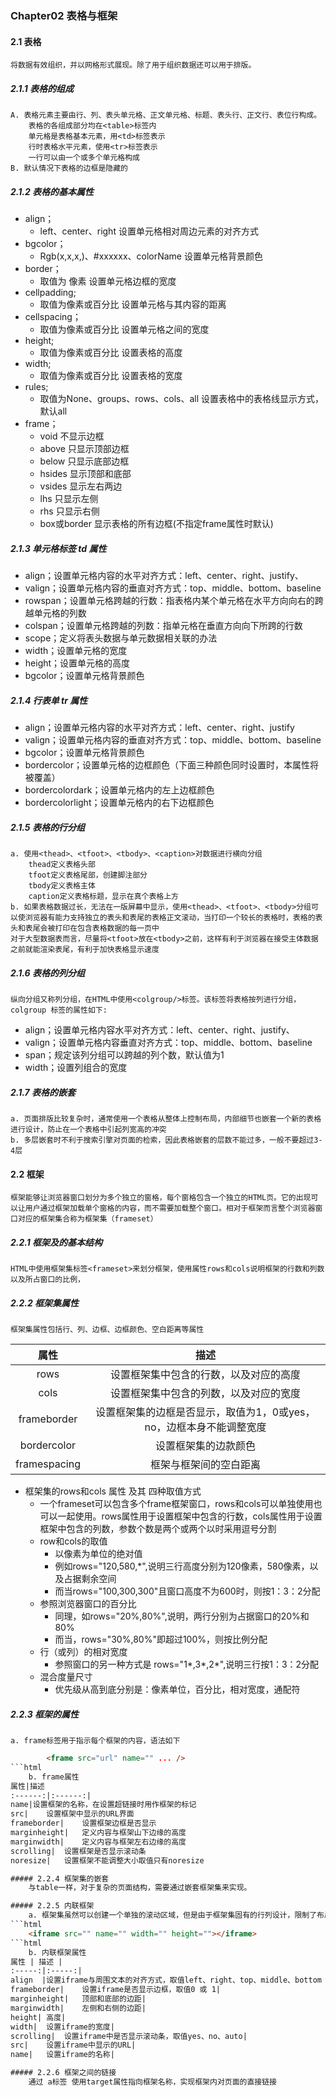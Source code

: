 ### Chapter02 表格与框架

#### 2.1 表格
    将数据有效组织，并以网格形式展现。除了用于组织数据还可以用于排版。

##### 2.1.1 表格的组成
    A. 表格元素主要由行、列、表头单元格、正文单元格、标题、表头行、正文行、表位行构成。
        表格的各组成部分均在<table>标签内
        单元格是表格基本元素，用<td>标签表示
        行时表格水平元素，使用<tr>标签表示
        一行可以由一个或多个单元格构成
    B. 默认情况下表格的边框是隐藏的

##### 2.1.2 表格的基本属性
* align；
	* left、center、right   设置单元格相对周边元素的对齐方式
* bgcolor；
	* Rgb(x,x,x,)、#xxxxxx、colorName   设置单元格背景颜色
* border；
	* 取值为 像素   设置单元格边框的宽度
* cellpadding;
	* 取值为像素或百分比    设置单元格与其内容的距离
* cellspacing；
	* 取值为像素或百分比    设置单元格之间的宽度
* height;
	* 取值为像素或百分比    设置表格的高度
* width;
	* 取值为像素或百分比    设置表格的宽度
* rules;
	* 取值为None、groups、rows、cols、all   设置表格中的表格线显示方式，默认all
* frame；
	* void    不显示边框
	* above   只显示顶部边框
	* below   只显示底部边框
	* hsides  显示顶部和底部
	* vsides  显示左右两边
	* lhs 只显示左侧
	* rhs 只显示右侧
	* box或border 显示表格的所有边框(不指定frame属性时默认)

##### 2.1.3 单元格标签 td 属性
* align；设置单元格内容的水平对齐方式：left、center、right、justify、
* valign；设置单元格内容的垂直对齐方式：top、middle、bottom、baseline
* rowspan；设置单元格跨越的行数：指表格内某个单元格在水平方向向右的跨越单元格的列数
* colspan；设置单元格跨越的列数：指单元格在垂直方向向下所跨的行数
* scope；定义将表头数据与单元数据相关联的办法
* width；设置单元格的宽度
* height；设置单元格的高度
* bgcolor；设置单元格背景颜色
##### 2.1.4 行表单 tr 属性
* align；设置单元格内容的水平对齐方式：left、center、right、justify
* valign；设置单元格内容的垂直对齐方式：top、middle、bottom、baseline
* bgcolor；设置单元格背景颜色
* bordercolor；设置单元格的边框颜色（下面三种颜色同时设置时，本属性将被覆盖）
* bordercolordark；设置单元格内的左上边框颜色
* bordercolorlight；设置单元格内的右下边框颜色

##### 2.1.5 表格的行分组
    a. 使用<thead>、<tfoot>、<tbody>、<caption>对数据进行横向分组
        thead定义表格头部
        tfoot定义表格尾部，创建脚注部分
        tbody定义表格主体
        caption定义表格标题，显示在真个表格上方
    b. 如果表格数据过长，无法在一版屏幕中显示，使用<thead>、<tfoot>、<tbody>分组可以使浏览器有能力支持独立的表头和表尾的表格正文滚动，当打印一个较长的表格时，表格的表头和表尾会被打印在包含表格数据的每一页中
    对于大型数据表而言，尽量将<tfoot>放在<tbody>之前，这样有利于浏览器在接受主体数据之前就能渲染表尾，有利于加快表格显示速度

##### 2.1.6 表格的列分组
   	纵向分组又称列分组，在HTML中使用<colgroup/>标签。该标签将表格按列进行分组，colgroup 标签的属性如下:
* align；设置单元格内容水平对齐方式：left、center、right、justify、
* valign；设置单元格内容垂直对齐方式：top、middle、bottom、baseline
* span；规定该列分组可以跨越的列个数，默认值为1
* width；设置列组合的宽度

##### 2.1.7 表格的嵌套 
    a. 页面排版比较复杂时，通常使用一个表格从整体上控制布局，内部细节也嵌套一个新的表格进行设计，防止在一个表格中引起列宽高的冲突
    b. 多层嵌套时不利于搜索引擎对页面的检索，因此表格嵌套的层数不能过多，一般不要超过3-4层


#### 2.2 框架
	框架能够让浏览器窗口划分为多个独立的窗格，每个窗格包含一个独立的HTML页。它的出现可以让用户通过框架加载单个窗格的内容，而不需要加载整个窗口。相对于框架而言整个浏览器窗口对应的框架集合称为框架集（frameset）

##### 2.2.1 框架及的基本结构
	HTML中使用框架集标签<frameset>来划分框架，使用属性rows和cols说明框架的行数和列数以及所占窗口的比例，
##### 2.2.2 框架集属性
	框架集属性包括行、列、边框、边框颜色、空白距离等属性
属性|描述
:------:|:------:|
rows|	设置框架集中包含的行数，以及对应的高度
cols|	设置框架集中包含的列数，以及对应的宽度
frameborder|	设置框架集的边框是否显示，取值为1，0或yes，no，边框本身不能调整宽度
bordercolor|	设置框架集的边款颜色
framespacing|	框架与框架间的空白距离
* 框架集的rows和cols 属性 及其 四种取值方式
	* 一个frameset可以包含多个frame框架窗口，rows和cols可以单独使用也可以一起使用。rows属性用于设置框架中包含的行数，cols属性用于设置框架中包含的列数，参数个数是两个或两个以时采用逗号分割
	* row和cols的取值
		* 以像素为单位的绝对值
		* 例如rows="120,580,*",说明三行高度分别为120像素，580像素，以及占据剩余空间
		* 而当rows="100,300,300"且窗口高度不为600时，则按1：3：2分配
	* 参照浏览器窗口的百分比
		* 同理，如rows="20%,80%",说明，两行分别为占据窗口的20%和80%
		* 而当，rows="30%,80%"即超过100%，则按比例分配
	* 行（或列）的相对宽度
		* 参照窗口的另一种方式是 rows="1*,3*,2*",说明三行按1：3：2分配
	* 混合度量尺寸
		* 优先级从高到底分别是：像素单位，百分比，相对宽度，通配符

##### 2.2.3 框架的属性
	a. frame标签用于指示每个框架的内容，语法如下
```html
		<frame src="url" name="" ... />
```html
	b. frame属性
属性|描述
:------:|:------:|
name|设置框架的名称，在设置超链接时用作框架的标记
src|	设置框架中显示的URL界面
frameborder|	设置框架边框是否显示
marginheight|	定义内容与框架山下边缘的高度
marginwidth|	定义内容与框架左右边缘的高度
scrolling|	设置框架是否显示滚动条
noresize|	设置框架不能调整大小取值只有noresize

##### 2.2.4 框架集的嵌套 
	与table一样，对于复杂的页面结构，需要通过嵌套框架集来实现。

##### 2.2.5 内联框架
	a. 框架集虽然可以创建一个单独的滚动区域，但是由于框架集固有的行列设计，限制了布局的灵活性。而内联框架（行内框架）可以出现在页面的任何位置，比框架集更加灵活。语法如下：
```html
	<iframe src="" name="" width="" height=""></iframe>
```html
	b. 内联框架属性
属性 | 描述 |
:-----:|:-----:|
align  |设置iframe与周围文本的对齐方式，取值left、right、top、middle、bottom | 
frameborder|	设置iframe是否显示边框，取值0 或 1|
marginheight|	顶部和底部的边距|
marginwidth|	左侧和右侧的边距|
height|	高度|
width|	设置iframe的宽度|
scrolling|	设置iframe中是否显示滚动条，取值yes、no、auto|
src|	设置iframe中显示的URL|
name|	设置iframe的名称|

##### 2.2.6 框架之间的链接
	通过 a标签 使用target属性指向框架名称，实现框架内对页面的直接链接

